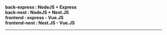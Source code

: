 <b>back-express<b/> : <b>NodeJS + Express<b/>
<br/>
<b>back-nest<b/> : <b>NodeJS + Nest.JS<b/>
<br/>
<b>frontend<b/> : <b>express - Vue.JS<b/>
<br/>
<b>frontend-nest<b/> : <b>Nest.JS - Vue.JS<b/>
<hr />
